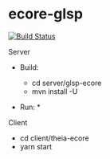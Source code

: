 # ecore-glsp
[![Build Status](https://travis-ci.org/eclipsesource/ecore-glsp.svg?branch=master)](https://travis-ci.org/eclipsesource/ecore-glsp)

Server 
* Build:
  * cd server/glsp-ecore
  * mvn install -U

* Run:
  * 

Client
 * cd client/theia-ecore
 * yarn start
